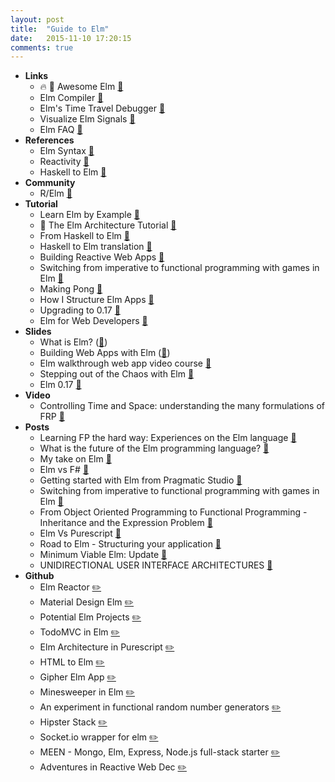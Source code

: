 ```yaml
---
layout: post
title:  "Guide to Elm"
date:   2015-11-10 17:20:15
comments: true
---
```


- **Links**
    - :fire: :raised_hands: Awesome Elm [:link:](https://github.com/isRuslan/awesome-elm)
    - Elm Compiler [:link:](https://github.com/elm-lang/elm-compiler)
    - Elm's Time Travel Debugger [:link:](http://debug.elm-lang.org/)
    - Visualize Elm Signals [:link:](http://yang-wei.github.io/elmflux/)
    - Elm FAQ [:link:](http://elm-community.github.io/elm-faq/17.html)
- **References**
    - Elm Syntax [:link:](http://elm-lang.org/docs/syntax)
    - Reactivity [:link:](http://elm-lang.org/guide/reactivity)
    - Haskell to Elm [:link:](https://github.com/eeue56/haskell-to-elm)
- **Community**
    - R/Elm [:link:](https://www.reddit.com/r/elm)
- **Tutorial**
    - Learn Elm by Example [:link:](http://elm-by-example.org/toc.html)
    - :raised_hands: The Elm Architecture Tutorial [:link:](https://github.com/evancz/elm-architecture-tutorial)
    - From Haskell to Elm [:link:](https://github.com/eeue56/haskell-to-elm)
    - Haskell to Elm translation [:link:](https://github.com/JoeyEremondi/haskelm)
    - Building Reactive Web Apps [:link:](https://pragmaticstudio.com/elm)
    - Switching from imperative to functional programming with games in Elm [:link:](https://github.com/Dobiasd/articles/blob/master/switching_from_imperative_to_functional_programming_with_games_in_Elm.md)
    - Making Pong [:link:](http://elm-lang.org/blog/making-pong)
    - How I Structure Elm Apps [:link:](http://blog.jenkster.com/2016/04/how-i-structure-elm-apps.html)
    - Upgrading to 0.17 [:link:](https://github.com/elm-lang/elm-platform/blob/master/upgrade-docs/0.17.md)
    - Elm for Web Developers [:link:](https://github.com/eeue56/elm-for-web-developers)
- **Slides**
    - What is Elm? ([:floppy_disk:](https://speakerdeck.com/jinjor/lets-learn-elm))
    - Building Web Apps with Elm ([:floppy_disk:](https://speakerdeck.com/jivagoalves/building-web-apps-in-elm))
    - Elm walkthrough web app video course [:link:](https://github.com/evancz/start-app)
    - Stepping out of the Chaos with Elm [:floppy_disk:](https://speakerdeck.com/jose_zap/stepping-out-of-the-chaos-with-elm)
    - Elm 0.17 [:floppy_disk:](https://github.com/micktwomey/elm-0.17-dublin-elm-may-2016/blob/master/elm-0.17-presentation.pdf)
- **Video**
    - Controlling Time and Space: understanding the many formulations of FRP [:microphone:](https://www.youtube.com/watch?v=Agu6jipKfYw)
- **Posts**
    - Learning FP the hard way: Experiences on the Elm language [:link:](https://gist.github.com/ohanhi/0d3d83cf3f0d7bbea9db)
    - What is the future of the Elm programming language? [:link:](https://www.quora.com/What-do-you-think-is-the-future-of-the-Elm-programming-language)
    - My take on Elm [:link:](http://theburningmonk.com/2014/07/elm-functional-reactive-dreams-missile-command/)
    - Elm vs F# [:link:](http://theburningmonk.com/2014/07/contrasting-f-and-elms-record-types/)
    - Getting started with Elm from Pragmatic Studio [:link:](https://pragmaticstudio.com/blog/2014/12/19/getting-started-with-elm)
    - Switching from imperative to functional programming with games in Elm [:link:](https://github.com/Dobiasd/articles/blob/master/switching_from_imperative_to_functional_programming_with_games_in_Elm.md)
    - From Object Oriented Programming to Functional Programming - Inheritance and the Expression Problem [:link:](https://github.com/Dobiasd/articles/blob/master/from_oop_to_fp_-_inheritance_and_the_expression_problem.md)
    - Elm Vs Purescript [:page_facing_up:](http://www.parsonsmatt.org/programming/2015/10/03/elm_vs_purescript.html)
    - Road to Elm - Structuring your application [:page_facing_up:](http://www.lambdacat.com/road-to-elm-structuring-your-application/)
    - Minimum Viable Elm: Update [:page_facing_up:](http://www.elmbark.com/2015/11/17/minimum-viable-elm-update)
    - UNIDIRECTIONAL USER INTERFACE ARCHITECTURES [:page_facing_up:](http://staltz.com/unidirectional-user-interface-architectures.html)
- **Github**
    - Elm Reactor [:pencil2:](https://github.com/elm-lang/elm-reactor/)
    - Material Design Elm [:pencil2:](https://github.com/debois/elm-mdl)
    - Potential Elm Projects [:pencil2:](https://github.com/elm-lang/projects)
    - TodoMVC in Elm [:pencil2:](https://github.com/evancz/elm-todomvc/)
    - Elm Architecture in Purescript [:pencil2:](https://github.com/parsonsmatt/purs-architecture-tutorial)
    - HTML to Elm [:pencil2:](https://github.com/mbylstra/html-to-elm)
    - Gipher Elm App [:pencil2:](https://github.com/matthieu-beteille/gipher)
    - Minesweeper in Elm [:pencil2:](http://rundis.github.io/blog/2015/elm_sweeper.html)
    - An experiment in functional random number generators [:pencil2:](https://github.com/JoelQ/rolling-random-romans/tree/v1.0.0)
    - Hipster Stack [:pencil2:](https://github.com/carleryd/elm-hipster-stack)
    - Socket.io wrapper for elm [:pencil2:](https://github.com/mgold/elm-socketio)
    - MEEN - Mongo, Elm, Express, Node.js full-stack starter [:pencil2:](https://github.com/simonh1000/elm-fullstack-starter)
    - Adventures in Reactive Web Dec [:pencil2:](https://github.com/foxdonut/adventures-reactive-web-dev)
